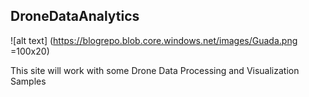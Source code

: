 ## DroneDataAnalytics

![alt text] (https://blogrepo.blob.core.windows.net/images/Guada.png =100x20)

 
This site will work with some Drone Data Processing and Visualization Samples


